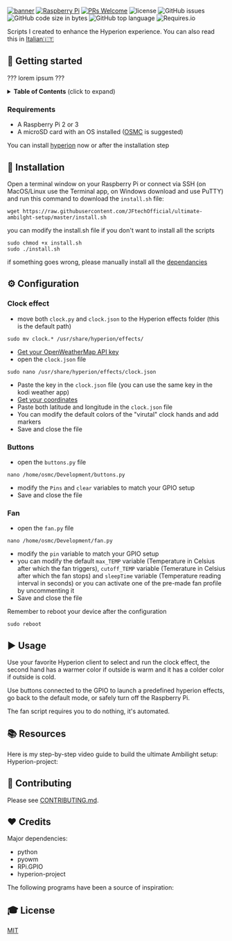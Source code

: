 [![banner](https://dl.dropboxusercontent.com/s/xbczn9daprt7q2i/banner.png?dl=0 "banner with JFtech logo & social")](https://linktr.ee/jftechofficial)
[![Raspberry Pi](https://img.shields.io/badge/made%20for-Raspberry%20Pi-red.svg)](https://www.raspberrypi.org) [![PRs Welcome](https://img.shields.io/badge/PRs-welcome-brightgreen.svg)](http://makeapullrequest.com) ![license](https://img.shields.io/github/license/JFtechOfficial/ultimate-ambilght-setup.svg) ![GitHub issues](https://img.shields.io/github/issues/JFtechOfficial/ultimate-ambilght-setup.svg) ![GitHub code size in bytes](https://img.shields.io/github/languages/code-size/JFtechOfficial/ultimate-ambilght-setup.svg) ![GitHub top language](https://img.shields.io/github/languages/top/JFtechOfficial/ultimate-ambilght-setup.svg) ![Requires.io](https://img.shields.io/requires/github/JFtechOfficial/ultimate-ambilght-setup.svg)

Scripts I created to enhance the Hyperion experience. You can also read this in [Italian🇮🇹](README-it-IT.md)

## 🚀 Getting started
??? lorem ipsum ???
<details>
 <summary><strong>Table of Contents</strong> (click to expand)</summary>

* [Getting started](#-getting-started)
* [Installation](#-installation)
* [Configuration](#️-configuration)
* [Usage](#️-usage)
* [Resources](#-resources)
* [Contributing](#-contributing)
* [Credits](#️-credits)
* [License](#-license)
</details>

### Requirements
* A Raspberry Pi 2 or 3
* A microSD card with an OS installed ([OSMC](https://osmc.tv/download/) is suggested)

You can install [hyperion](https://hyperion-project.org) now or after the installation step




## 💾 Installation
Open a terminal window on your Raspberry Pi or connect via SSH (on MacOS/Linux use the Terminal app, on Windows download and use PuTTY) and run this command to download the `install.sh` file:
```shell
wget https://raw.githubusercontent.com/JFtechOfficial/ultimate-ambilght-setup/master/install.sh
```
you can modify the install.sh file if you don't want to install all the scripts

```shell
sudo chmod +x install.sh
sudo ./install.sh
```
if something goes wrong, please manually install all the [dependancies](#️-credits)
## ⚙️ Configuration

### Clock effect
* move both `clock.py` and `clock.json` to the Hyperion effects folder (this is the default path)
```shell
sudo mv clock.* /usr/share/hyperion/effects/
```
* [Get your OpenWeatherMap API key](http://openweathermap.org/appid) 
* open the `clock.json` file
```shell
sudo nano /usr/share/hyperion/effects/clock.json
```
* Paste the key in the `clock.json` file (you can use the same key in the kodi weather app)
* [Get your coordinates](https://support.google.com/maps/answer/18539?co=GENIE.Platform%3DDesktop&hl=en&oco=1) 
* Paste both latitude and longitude in the `clock.json` file
* You can modify the default colors of the "virutal" clock hands and add markers
* Save and close the file

### Buttons
* open the `buttons.py` file
```shell
nano /home/osmc/Development/buttons.py
```
* modify the `Pins` and `clear` variables to match your GPIO setup
* Save and close the file

### Fan
* open the `fan.py` file
```shell
nano /home/osmc/Development/fan.py
```
* modify the `pin` variable to match your GPIO setup
* you can modify the default `max_TEMP` variable (Temperature in Celsius after which the fan triggers),
`cutoff_TEMP` variable (Temerature in Celsius after which the fan stops) and `sleepTime` variable (Temperature reading interval in seconds) or you can activate one of the pre-made fan profile by uncommenting it
* Save and close the file


Remember to reboot your device after the configuration
```shell
sudo reboot
```

## ▶️ Usage

Use your favorite Hyperion client to select and run the clock effect, the second hand has a warmer color if outside is warm and it has a colder color if outside is cold.

Use buttons connected to the GPIO to launch a predefined hyperion effects, go back to the default mode, or safely turn off the Raspberry Pi.

The fan script requires you to do nothing, it's automated.


## 📚 Resources
Here is my step-by-step video guide to build the ultimate Ambilight setup: 
Hyperion-project: 

## 🎁 Contributing

Please see [CONTRIBUTING.md](./CONTRIBUTING.md).

## ❤️ Credits

Major dependencies:
* python
* pyowm
* RPi.GPIO
* hyperion-project

The following programs have been a source of inspiration:


## 🎓 License

[MIT](http://webpro.mit-license.org/)


